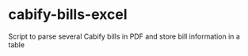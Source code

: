 # cabify-bills-excel
Script to parse several Cabify bills in PDF and store bill information in a table

